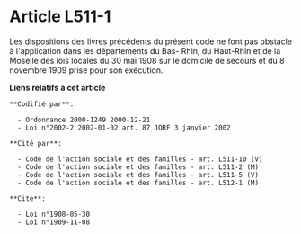 # Article L511-1

Les dispositions des livres précédents du présent code ne font pas obstacle à l'application dans les départements du Bas-
Rhin, du Haut-Rhin et de la Moselle des lois locales du 30 mai 1908 sur le domicile de secours et du 8 novembre 1909 prise
pour son exécution.

**Liens relatifs à cet article**

	**Codifié par**:

	  - Ordonnance 2000-1249 2000-12-21
	  - Loi n°2002-2 2002-01-02 art. 87 JORF 3 janvier 2002

	**Cité par**:

	  - Code de l'action sociale et des familles - art. L511-10 (V)
	  - Code de l'action sociale et des familles - art. L511-2 (M)
	  - Code de l'action sociale et des familles - art. L511-5 (V)
	  - Code de l'action sociale et des familles - art. L512-1 (M)

	**Cite**:

	  - Loi n°1908-05-30
	  - Loi n°1909-11-08
